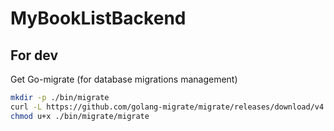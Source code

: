# MyBookListBackend

## For dev
Get Go-migrate (for database migrations management)
``` bash
mkdir -p ./bin/migrate
curl -L https://github.com/golang-migrate/migrate/releases/download/v4.15.1/migrate.linux-amd64.tar.gz | tar -xvz -C ./bin/migrate
chmod u+x ./bin/migrate/migrate
```